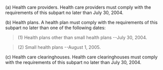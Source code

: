 (a) Health care providers. Health care providers must comply with the requirements of this subpart no later than July 30, 2004.
 
(b) Health plans. A health plan must comply with the requirements of this subpart no later than one of the following dates:

> (1) Health plans other than small health plans --July 30, 2004.

> (2) Small health plans --August 1, 2005.

&#40;c) Health care clearinghouses. Health care clearinghouses must comply with the requirements of this subpart no later than July 30, 2004.
